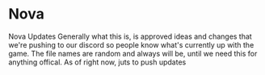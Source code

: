 # Nova
Nova Updates 
Generally what this is, is approved ideas and changes that we're pushing to our discord so people know what's currently up with the game.
The file names are random and always will be, until we need this for anything offical. As of right now, juts to push updates
